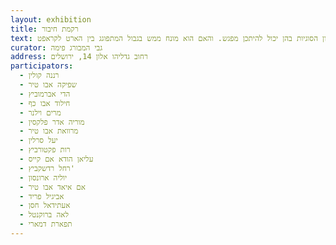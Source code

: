 ```yaml
---
layout: exhibition
title: רקמת חיבור
text: התערוכה 'רקמת חיבור' מבקשת גם היא לפעול כמעין רקמת חיבור במציאות של סכסוך ושל הפרדה. התערוכה מסכמת ובוחנת  מפגשים שהתקיימו במהלך השנתיים האחרונות בין אמניות ואומניות יהודיות ופלסטיניות המגיעות ממגוון הקשת הדתית והפוליטית. על פניו זהו מפגש עקר בין שתי קבוצות שהמציאות הסוציולוגית שלהן ומחסום השפה מקשים לדמיין שיכול להתחולל בניהן חיבור. אולם, במהלך התהליך הממושך התברר כי יש סיכוי לחולל זיקה ואף ליצור חיבורים עדינים ואינטימיים. התערוכה חושפת כיצד  כרוכות  וחולפות זו דרך זו זהותן הנשית, הלאומית והדתית של הנשים. דרך החשיפה התערוכה מבררת האם סולידריות על בסיס מגדרי תוכל לייצר סולידריות לאומית. ומבקשת לבחון את מגוון הסוגיות בהן יכול להיתכן מפגש. והאם הוא מונח ממש בגבול המתפוגג בין הארט לקראפט.
curator: גבי המבורג פימה
address: רחוב גדליהו אלון 14, ירושלים 
participators:
  - רננה קולין
  - שפיקה אבו טיר
  - הדי אברמוביץ
  - חילוד אבו כף
  - מרים וילנר
  - מוריה אדר פלקסין
  - מרוואת אבו טיר
  - יעל סרלין
  - רות פקטורביץ
  - עליאן הודא אם קייס
  - רחל רדשקביץ'
  - יוליה ארונסון
  - אם איאד אבו טיר
  - אביגיל פריד
  - אעתידאל חסן
  - לאה ברוקנטל
  - תפארת דמארי
---
```

